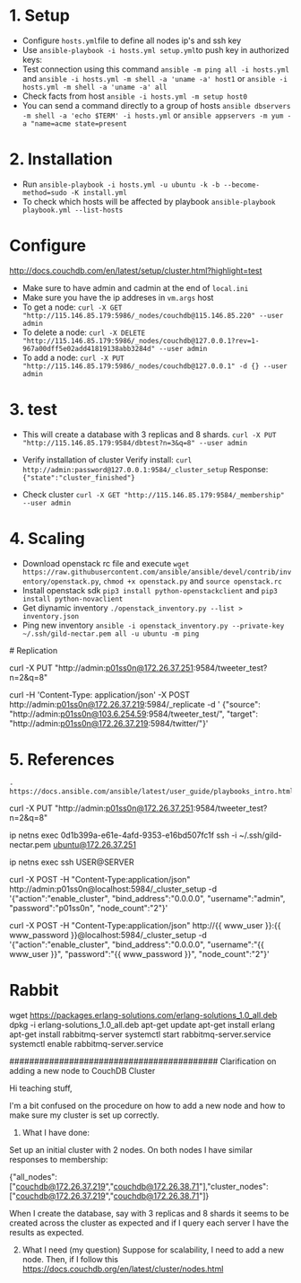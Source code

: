 # 1. Setup
- Configure `hosts.yml`file to define all nodes ip's and ssh key
- Use `ansible-playbook -i hosts.yml setup.yml`to push key in authorized keys: 
- Test connection using this command `ansible -m ping all -i hosts.yml ` and `ansible -i hosts.yml -m shell -a 'uname -a' host1` or `ansible -i hosts.yml -m shell -a 'uname -a' all`
- Check facts from host `ansible -i hosts.yml -m setup host0`
- You can send a command directly to a group of hosts `ansible dbservers -m shell -a 'echo $TERM' -i hosts.yml` or `ansible appservers -m yum -a "name=acme state=present`

# 2. Installation
- Run `ansible-playbook -i hosts.yml -u ubuntu -k -b --become-method=sudo -K install.yml `
- To check which hosts will be affected by playbook `ansible-playbook playbook.yml --list-hosts`

# Configure
http://docs.couchdb.com/en/latest/setup/cluster.html?highlight=test
- Make sure to have admin and cadmin at the end of `local.ini`
- Make sure you have the ip addreses in `vm.args` host
- To get a node: `curl -X GET "http://115.146.85.179:5986/_nodes/couchdb@115.146.85.220" --user admin`
- To delete a node: `curl -X DELETE "http://115.146.85.179:5986/_nodes/couchdb@127.0.0.1?rev=1-967a00dff5e02add41819138abb3284d" --user admin`
- To add a node: `curl -X PUT "http://115.146.85.179:5986/_nodes/couchdb@127.0.0.1" -d {} --user admin`

# 3. test

- This will create a database with 3 replicas and 8 shards.
`curl -X PUT "http://115.146.85.179:9584/dbtest?n=3&q=8" --user admin`


- Verify installation of cluster
  Verify install:
    `curl http://admin:password@127.0.0.1:9584/_cluster_setup`
  Response:
    `{"state":"cluster_finished"}`

- Check cluster
  `curl -X GET "http://115.146.85.179:9584/_membership" --user admin`

   
# 4. Scaling
  - Download openstack rc file and execute `wget https://raw.githubusercontent.com/ansible/ansible/devel/contrib/inventory/openstack.py`, `chmod +x openstack.py` and `source openstack.rc`
  - Install openstack sdk `pip3 install python-openstackclient` and `pip3 install python-novaclient`
  - Get diynamic inventory `./openstack_inventory.py --list > inventory.json`
  - Ping new inventory `ansible -i openstack_inventory.py --private-key ~/.ssh/gild-nectar.pem all -u ubuntu -m ping`
  

# Replication

curl -X PUT "http://admin:p01ss0n@172.26.37.251:9584/tweeter_test?n=2&q=8" 

curl -H 'Content-Type: application/json' -X POST http://admin:p01ss0n@172.26.37.219:5984/_replicate -d ' {"source": "http://admin:p01ss0n@103.6.254.59:9584/tweeter_test/", "target": "http://admin:p01ss0n@172.26.37.219:5984/twitter/"}' 



# 5. References
    - https://docs.ansible.com/ansible/latest/user_guide/playbooks_intro.html 




curl -X PUT "http://admin:p01ss0n@172.26.37.251:9584/tweeter_test?n=2&q=8" 

ip netns exec 0d1b399a-e61e-4afd-9353-e16bd507fc1f ssh -i ~/.ssh/gild-nectar.pem ubuntu@172.26.37.251

  ip netns exec ssh USER@SERVER




curl -X POST -H "Content-Type:application/json" http://admin:p01ss0n@localhost:5984/_cluster_setup  -d '{"action":"enable_cluster", "bind_address":"0.0.0.0", "username":"admin", "password":"p01ss0n", "node_count":"2"}'

curl -X POST -H "Content-Type:application/json" http://{{ www_user }}:{{ www_password }}@localhost:5984/_cluster_setup -d '{"action":"enable_cluster", "bind_address":"0.0.0.0", "username":"{{ www_user }}", "password":"{{ www_password }}", "node_count":"2"}'


# Rabbit
wget https://packages.erlang-solutions.com/erlang-solutions_1.0_all.deb
dpkg -i erlang-solutions_1.0_all.deb 
apt-get update 
 apt-get install erlang
 apt-get install rabbitmq-server
 systemctl start rabbitmq-server.service
 systemctl enable rabbitmq-server.service


##########################################
 Clarification on adding a new node to CouchDB Cluster
 
 Hi teaching stuff,

I'm a bit confused on the procedure on how to add a new node and how to make sure my cluster is set up correctly.

1. What I have done:

Set up an initial cluster with 2 nodes. On both nodes I have similar responses to membership:

{"all_nodes":["couchdb@172.26.37.219","couchdb@172.26.38.71"],"cluster_nodes":["couchdb@172.26.37.219","couchdb@172.26.38.71"]}

When I create the database, say with 3 replicas and 8 shards it seems to be created across the cluster as expected and if I query each server I have the results as expected.

2. What I need (my question)
Suppose for scalability, I need to add a new node. Then, if I follow this
https://docs.couchdb.org/en/latest/cluster/nodes.html 


